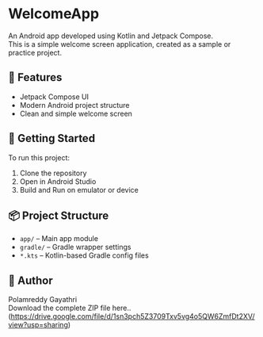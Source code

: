 # WelcomeApp

An Android app developed using Kotlin and Jetpack Compose.  
This is a simple welcome screen application, created as a sample or practice project.

## 📁 Features

- Jetpack Compose UI
- Modern Android project structure
- Clean and simple welcome screen

## 🚀 Getting Started

To run this project:

1. Clone the repository
2. Open in Android Studio
3. Build and Run on emulator or device

## 📦 Project Structure

- `app/` – Main app module
- `gradle/` – Gradle wrapper settings
- `*.kts` – Kotlin-based Gradle config files

## 📧 Author

Polamreddy Gayathri  
Download the complete ZIP file here.. (https://drive.google.com/file/d/1sn3pch5Z3709Txv5vg4o5QW6ZmfDt2XV/view?usp=sharing)
